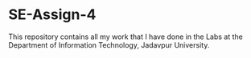# SE-Assign-4
This repository contains all my work that I have done in the Labs at the Department of Information Technology, Jadavpur University.
